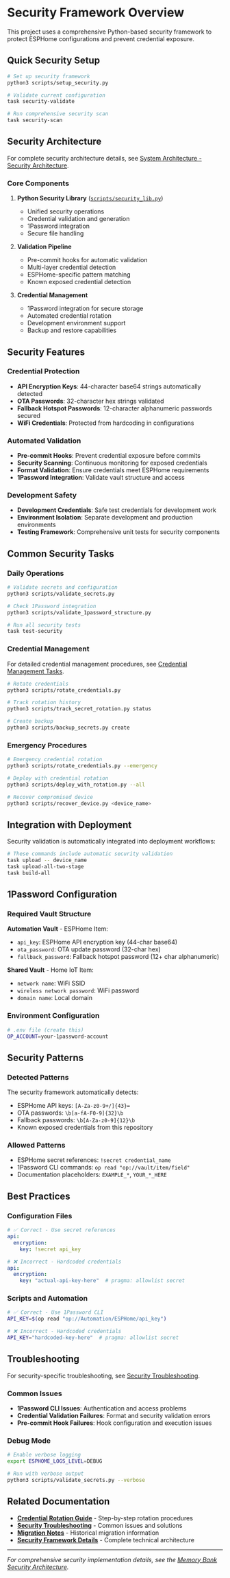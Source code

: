 # Security Framework Overview

This project uses a comprehensive Python-based security framework to protect
ESPHome configurations and prevent credential exposure.

## Quick Security Setup

```bash
# Set up security framework
python3 scripts/setup_security.py

# Validate current configuration
task security-validate

# Run comprehensive security scan
task security-scan
```

## Security Architecture

For complete security architecture details, see
[System Architecture - Security Architecture](.kilocode/rules/memory-bank/architecture.md#security-architecture).

### Core Components

1. **Python Security Library** ([`scripts/security_lib.py`](../scripts/security_lib.py))
   - Unified security operations
   - Credential validation and generation
   - 1Password integration
   - Secure file handling

2. **Validation Pipeline**
   - Pre-commit hooks for automatic validation
   - Multi-layer credential detection
   - ESPHome-specific pattern matching
   - Known exposed credential detection

3. **Credential Management**
   - 1Password integration for secure storage
   - Automated credential rotation
   - Development environment support
   - Backup and restore capabilities

## Security Features

### Credential Protection

- **API Encryption Keys**: 44-character base64 strings automatically detected
- **OTA Passwords**: 32-character hex strings validated
- **Fallback Hotspot Passwords**: 12-character alphanumeric passwords secured
- **WiFi Credentials**: Protected from hardcoding in configurations

### Automated Validation

- **Pre-commit Hooks**: Prevent credential exposure before commits
- **Security Scanning**: Continuous monitoring for exposed credentials
- **Format Validation**: Ensure credentials meet ESPHome requirements
- **1Password Integration**: Validate vault structure and access

### Development Safety

- **Development Credentials**: Safe test credentials for development work
- **Environment Isolation**: Separate development and production environments
- **Testing Framework**: Comprehensive unit tests for security components

## Common Security Tasks

### Daily Operations

```bash
# Validate secrets and configuration
python3 scripts/validate_secrets.py

# Check 1Password integration
python3 scripts/validate_1password_structure.py

# Run all security tests
task test-security
```

### Credential Management

For detailed credential management procedures, see
[Credential Management Tasks](.kilocode/rules/memory-bank/tasks.md#credential-management-tasks).

```bash
# Rotate credentials
python3 scripts/rotate_credentials.py

# Track rotation history
python3 scripts/track_secret_rotation.py status

# Create backup
python3 scripts/backup_secrets.py create
```

### Emergency Procedures

```bash
# Emergency credential rotation
python3 scripts/rotate_credentials.py --emergency

# Deploy with credential rotation
python3 scripts/deploy_with_rotation.py --all

# Recover compromised device
python3 scripts/recover_device.py <device_name>
```

## Integration with Deployment

Security validation is automatically integrated into deployment workflows:

```bash
# These commands include automatic security validation
task upload -- device_name
task upload-all-two-stage
task build-all
```

## 1Password Configuration

### Required Vault Structure

**Automation Vault** - ESPHome Item:

- `api_key`: ESPHome API encryption key (44-char base64)
- `ota_password`: OTA update password (32-char hex)
- `fallback_password`: Fallback hotspot password (12+ char alphanumeric)

**Shared Vault** - Home IoT Item:

- `network name`: WiFi SSID
- `wireless network password`: WiFi password
- `domain name`: Local domain

### Environment Configuration

```bash
# .env file (create this)
OP_ACCOUNT=your-1password-account
```

## Security Patterns

### Detected Patterns

The security framework automatically detects:

- ESPHome API keys: `[A-Za-z0-9+/]{43}=`
- OTA passwords: `\b[a-fA-F0-9]{32}\b`
- Fallback passwords: `\b[A-Za-z0-9]{12}\b`
- Known exposed credentials from this repository

### Allowed Patterns

- ESPHome secret references: `!secret credential_name`
- 1Password CLI commands: `op read "op://vault/item/field"`
- Documentation placeholders: `EXAMPLE_*`, `YOUR_*_HERE`

## Best Practices

### Configuration Files

```yaml
# ✅ Correct - Use secret references
api:
  encryption:
    key: !secret api_key

# ❌ Incorrect - Hardcoded credentials
api:
  encryption:
    key: "actual-api-key-here"  # pragma: allowlist secret
```

### Scripts and Automation

```bash
# ✅ Correct - Use 1Password CLI
API_KEY=$(op read "op://Automation/ESPHome/api_key")

# ❌ Incorrect - Hardcoded credentials
API_KEY="hardcoded-key-here"  # pragma: allowlist secret
```

## Troubleshooting

For security-specific troubleshooting, see [Security Troubleshooting](troubleshooting.md).

### Common Issues

- **1Password CLI Issues**: Authentication and access problems
- **Credential Validation Failures**: Format and security validation errors
- **Pre-commit Hook Failures**: Hook configuration and execution issues

### Debug Mode

```bash
# Enable verbose logging
export ESPHOME_LOGS_LEVEL=DEBUG

# Run with verbose output
python3 scripts/validate_secrets.py --verbose
```

## Related Documentation

- **[Credential Rotation Guide](credential-rotation.md)** - Step-by-step
  rotation procedures
- **[Security Troubleshooting](troubleshooting.md)** - Common issues and
  solutions
- **[Migration Notes](migration-notes.md)** - Historical migration information
- **[Security Framework Details](.kilocode/rules/memory-bank/architecture.md#security-architecture)** -
  Complete technical architecture

---

*For comprehensive security implementation details, see the
[Memory Bank Security Architecture](.kilocode/rules/memory-bank/architecture.md#security-architecture).*
